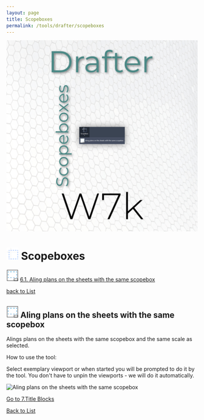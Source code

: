```yaml
---
layout: page
title: Scopeboxes
permalink: /tools/drafter/scopeboxes
---
```



![Scopeboxes](/images/Tools/Drafter/drafterScopebox.jpg)  


# <a id="scopeboxes"></a> ![Scopeboxes](/images/Tools/Drafter/Icons/ScopeBox_Button.png) Scopeboxes  
  
![Aling plans on the sheets with the same scopebox](/images/Tools/Drafter/Icons/Viewport_Scopebox.png) [6.1. Aling plans on the sheets with the same scopebox](#aling-plans-on-the-sheets-with-the-same-scopebox)  
  
[back to List](/Drafter.md/#list)  

  
## <a id="aling-plans-on-the-sheets-with-the-same-scopebox"></a> ![Aling plans on the sheets with the same scopebox](/images/Tools/Drafter/Icons/Viewport_Scopebox.png) Aling plans on the sheets with the same scopebox  

Alings plans on the sheets with the same scopebox and the same scale as selected.  

How to use the tool:

Select exemplary viewport or when started you will be prompted to do it by the tool.
You don't have to unpin the viewports - we will do it automatically. 

![Aling plans on the sheets with the same scopebox](https://drive.google.com/uc?export=view&1APUTsCmMV_8iH3OsN0W37KSoRdqFnKcd)  

[Go to 7.Title Blocks](/DrTitleBlocks.md/#title-blocks)  

[Back to List](/Drafter.md/#list)  